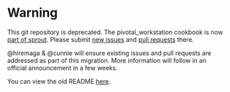 # Warning

This git repository is deprecated. The pivotal_workstation cookbook is now [part of sprout](https://github.com/pivotal-sprout/sprout). Please submit [new issues](https://github.com/pivotal-sprout/sprout/issues) and [pull requests](https://github.com/pivotal-sprout/sprout/pulls) there.

@hiremaga & @cunnie will ensure existing issues and pull requests are addressed as part of this migration. More information will follow in an official announcement in a few weeks.

You can view the old README [here](DEPRECATED.md).